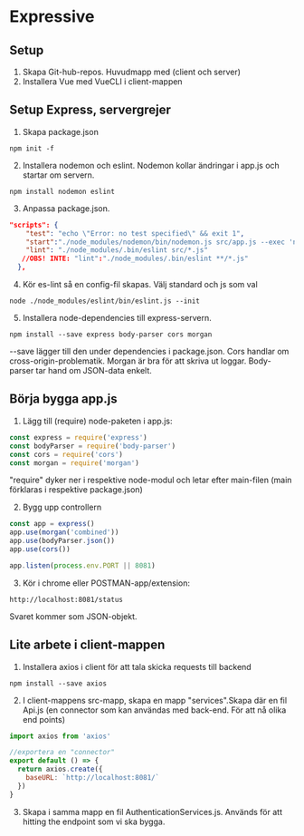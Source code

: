 # Expressive

##  Setup
1.  Skapa Git-hub-repos. Huvudmapp med (client och  server)
2.  Installera Vue med VueCLI i client-mappen

## Setup Express, servergrejer
1. Skapa package.json  
```console
npm init -f
```

2.  Installera nodemon och eslint. Nodemon kollar ändringar i app.js och startar om servern.
```console
npm install nodemon eslint
```

3.  Anpassa package.json. 
```json
"scripts": {
    "test": "echo \"Error: no test specified\" && exit 1",
    "start":"./node_modules/nodemon/bin/nodemon.js src/app.js --exec 'npm run lint && node'",
    "lint": "./node_modules/.bin/eslint src/*.js"
   //OBS! INTE: "lint":"./node_modules/.bin/eslint **/*.js"
  },
```

4.  Kör es-lint så en config-fil skapas. Välj standard och js som val
```console
node ./node_modules/eslint/bin/eslint.js --init
```

5.  Installera node-dependencies till express-servern.
```console
npm install --save express body-parser cors morgan
```
--save lägger till den under dependencies i package.json.
Cors handlar om cross-origin-problematik. 
Morgan är bra för att skriva ut loggar.
Body-parser tar hand om JSON-data enkelt.

## Börja bygga app.js

1.  Lägg till (require) node-paketen i app.js:
```javascript
const express = require('express')
const bodyParser = require('body-parser')
const cors = require('cors')
const morgan = require('morgan')
```
"require" dyker ner i respektive node-modul och letar efter main-filen (main förklaras i respektive package.json)

2.  Bygg upp controllern
```javascript
const app = express()
app.use(morgan('combined'))
app.use(bodyParser.json())
app.use(cors())

app.listen(process.env.PORT || 8081)
```

3.  Kör i chrome eller POSTMAN-app/extension:
```console
http://localhost:8081/status
```
Svaret kommer som JSON-objekt.

## Lite arbete i client-mappen

1.  Installera axios i client för att tala skicka requests till backend
```console
npm install --save axios
```

2.  I client-mappens src-mapp, skapa en mapp "services".Skapa där en fil Api.js (en connector som kan användas med back-end. För att nå olika end points)
```javascript
import axios from 'axios'

//exportera en "connector"
export default () => {
  return axios.create({
    baseURL: `http://localhost:8081/`
  })
}
```

3.  Skapa i samma mapp en fil AuthenticationServices.js. Används för att hitting the endpoint som vi ska bygga.




